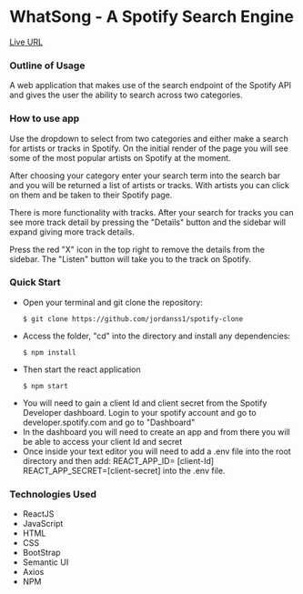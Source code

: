 <h1><b>WhatSong - A Spotify Search Engine</b></h1>

[Live URL](https://whatsong-rust.vercel.app)

<h3><b>Outline of Usage</b></h3>

A web application that makes use of the search endpoint of the Spotify API and gives the user the ability to search across two categories.

<h3><b>How to use app</b></h3>

Use the dropdown to select from two categories and either make a search for artists or tracks in Spotify. On the initial render of the page you will see some of the most popular artists on Spotify at the moment.

After choosing your category enter your search term into the search bar and you will be returned a list of artists or tracks. With artists you can click on them and be taken to their Spotify page.

There is more functionality with tracks. After your search for tracks you can see more track detail by pressing the "Details" button and the sidebar will expand giving more track details.

Press the red "X" icon in the top right to remove the details from the sidebar. The "Listen" button will take you to the track on Spotify.

<h3><b>Quick Start</b></h3>

<ul>
<li>Open your terminal and git clone the repository:

    $ git clone https://github.com/jordanss1/spotify-clone

</li>

<li> Access the folder, "cd" into the directory and install any dependencies:

    $ npm install

</li>

<li> Then start the react application

    $ npm start

</li>

<li> You will need to gain a client Id and client secret from the Spotify Developer dashboard. 
     Login to your spotify account and go to developer.spotify.com and go to "Dashboard"

</li>

<li> In the dashboard you will need to create an app and from there you will be able to access your client Id and secret

</li>

<li> Once inside your text editor you will need to add a .env file into the root directory and then add:
    REACT_APP_ID= [client-Id]
    REACT_APP_SECRET=[client-secret]
    into the .env file.
</li>

</ul>

<h3><b>Technologies Used</b></h3>
<ul>
<li>ReactJS</li>
<li>JavaScript</li>
<li>HTML</li>
<li>CSS</li>
<li>BootStrap</li>
<li>Semantic UI</li>
<li>Axios</li>
<li>NPM</li>
</ul>
